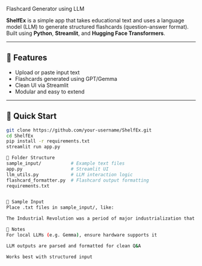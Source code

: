 Flashcard Generator using LLM

**ShelfEx** is a simple app that takes educational text and uses a language model (LLM) to generate structured flashcards (question-answer format). Built using **Python**, **Streamlit**, and **Hugging Face Transformers**.

---

## 🧠 Features

- Upload or paste input text
- Flashcards generated using GPT/Gemma
- Clean UI via Streamlit
- Modular and easy to extend

---

## 🔧 Quick Start

  ```bash
  git clone https://github.com/your-username/ShelfEx.git
  cd ShelfEx
  pip install -r requirements.txt
  streamlit run app.py

📂 Folder Structure
  sample_input/           # Example text files
  app.py                  # Streamlit UI
  llm_utils.py            # LLM interaction logic
  flashcard_formatter.py  # Flashcard output formatting
  requirements.txt


📝 Sample Input
Place .txt files in sample_input/, like:

  The Industrial Revolution was a period of major industrialization that took place during the late 1700s and early 1800s. It began in Great Britain and quickly spread to other parts of the world.

📌 Notes
  For local LLMs (e.g. Gemma), ensure hardware supports it

  LLM outputs are parsed and formatted for clean Q&A

  Works best with structured input

  
